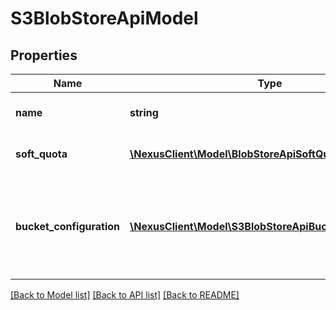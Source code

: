# S3BlobStoreApiModel

## Properties
Name | Type | Description | Notes
------------ | ------------- | ------------- | -------------
**name** | **string** | The name of the S3 blob store. | 
**soft_quota** | [**\NexusClient\Model\BlobStoreApiSoftQuota**](BlobStoreApiSoftQuota.md) | Settings to control the soft quota. | [optional] 
**bucket_configuration** | [**\NexusClient\Model\S3BlobStoreApiBucketConfiguration**](S3BlobStoreApiBucketConfiguration.md) | The S3 specific configuration details for the S3 object that&#39;ll contain the blob store. | 

[[Back to Model list]](../README.md#documentation-for-models) [[Back to API list]](../README.md#documentation-for-api-endpoints) [[Back to README]](../README.md)


